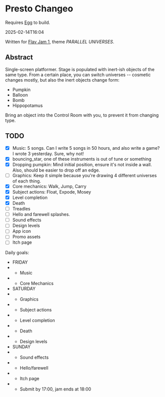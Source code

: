 # Presto Changeo

Requires [Egg](https://github.com/aksommerville/egg) to build.

2025-02-14T16:04

Written for [Flav Jam 1](https://itch.io/jam/flav-jam-1/), theme *PARALLEL UNIVERSES*.

## Abstract

Single-screen platformer.
Stage is populated with inert-ish objects of the same type.
From a certain place, you can switch universes -- cosmetic changes mostly, but also the inert objects change form:
- Pumpkin
- Balloon
- Bomb
- Hippopotamus

Bring an object into the Control Room with you, to prevent it from changing type.

## TODO

- [x] Music: 5 songs. Can I write 5 songs in 50 hours, and also write a game? I wrote 3 yesterday. Sure, why not!
- [x] bouncing_star, one of these instruments is out of tune or something
- [x] Dropping pumpkin: Mind initial position, ensure it's not inside a wall. Also, should be easier to drop off an edge.
- [ ] Graphics: Keep it simple because you're drawing 4 different universes of each thing.
- [x] Core mechanics: Walk, Jump, Carry
- [x] Subject actions: Float, Expode, Mosey
- [x] Level completion
- [x] Death
- [ ] Treadles
- [ ] Hello and farewell splashes.
- [ ] Sound effects
- [ ] Design levels
- [ ] App icon
- [ ] Promo assets
- [ ] Itch page

Daily goals:
- FRIDAY
- - Music
- - Core Mechanics
- SATURDAY
- - Graphics
- - Subject actions
- - Level completion
- - Death
- - Design levels
- SUNDAY
- - Sound effects
- - Hello/farewell
- - Itch page
- - Submit by 17:00, jam ends at 18:00
